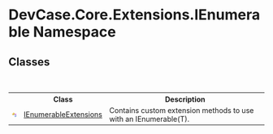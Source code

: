 # DevCase.Core.Extensions.IEnumerable Namespace
 




## Classes
&nbsp;<table><tr><th></th><th>Class</th><th>Description</th></tr><tr><td>![Public class](media/pubclass.gif "Public class")</td><td><a href="T_DevCase_Core_Extensions_IEnumerable_IEnumerableExtensions">IEnumerableExtensions</a></td><td>
Contains custom extension methods to use with an IEnumerable(T).</td></tr></table>&nbsp;

